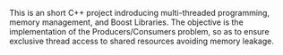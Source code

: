 This is an short C++ project indroducing multi-threaded programming, memory management, and Boost Libraries. The objective is the implementation of the Producers/Consumers problem, so as to ensure exclusive thread access to shared resources avoiding memory leakage.
